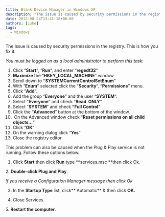 ```yaml
---
title: Blank Device Manager in Windows XP
description: "The issue is caused by security permissions in the registry. This is how you fix it."
date: 2012-08-24T13:41:18+00:00
authors: [Luke]
tags:
  - Windows
---
```

The issue is caused by security permissions in the registry. This is how you fix it.

_You must be logged on as a local administrator to perform this task:_

  1. Click &#8220;**Start**&#8220;, &#8220;**Run**&#8220;, and enter &#8220;**regedt32**&#8220;
  2. **Maximize** the &#8220;**HKEY\_LOCAL\_MACHINE**&#8221; window.
  3. Scroll down to **&#8220;SYSTEMCurrentControlSetEnum**&#8220;
  4. With &#8220;**Enum**&#8221; selected click the &#8220;**Security**&#8220;, &#8220;**Permissions**&#8221; menu.
  5. Click &#8220;**Add**&#8220;.
  6. Add the group &#8220;**Everyone**&#8221; and the user &#8220;**SYSTEM**&#8220;.
  7. Select &#8220;**Everyone**&#8221; and check &#8220;**Read  ONLY**&#8220;
  8. Select &#8220;**SYSTEM**&#8221; and check **&#8220;Full Control**&#8220;
  9. Click the &#8220;**Advanced**&#8221; button at the bottom of the window.
 10.  On the Advanced window check &#8220;**Reset permissions on all child objects&#8230;**&#8220;
 11. Click &#8220;**OK**&#8220;
 12. On the warning dialog click &#8220;**Yes**&#8220;
 13. Close the registry editor

This problem can also be caused when the Plug & Play service is not running. Follow these options below.

1. Click **Start** then click **Run** type **services.msc **then click Ok.
  
2. **Double-click Plug and Play**.

_If you receive a Configuration Manager message then click Ok_
  
3. In the **Startup Type** list, click** Automatic** & then click **OK.**
  
4. Close Services.
  
5. **Restart the computer**.